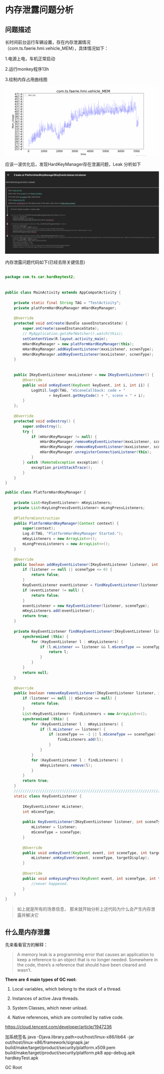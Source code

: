 # 内存泄露问题分析

## 问题描述

长时间前台运行车辆设置，存在内存泄漏情况（com.ts.faerie.hmi.vehicle_MEM），具体情况如下：

1.电源上电，车机正常启动

2.运行monkey程序13h

3.绘制内存占用曲线图

![内存泄露](Image/img.png)

应该一波优化后，发现HardKeyManager存在泄漏问题，Leak 分析如下

![内容泄露分析](Image/img_1.png)


内存泄露问题代码如下(已经去除关键信息)

```java

package com.ts.car.hardkeytest2;


public class MainActivity extends AppCompatActivity {

    private static final String TAG = "TestActivity";
    private platFormHardKeyManager mHardKeyManager;

    @Override
    protected void onCreate(Bundle savedInstanceState) {
        super.onCreate(savedInstanceState);
        // MyApplication.getsRefWatcher().watch(this);
        setContentView(R.layout.activity_main);
        mHardKeyManager = new platFormHardKeyManager(this);
        mHardKeyManager.addKeyEventListener(mxxListener, scnenType);
        mHardKeyManager.addKeyEventListener(mxxListener, scnenType);
    }
    

    public IKeyEventListener mxxListener = new IKeyEventListener() {
        @Override
        public void onKeyEvent(KeyEvent keyEvent, int i, int i1) {
            LogUtil.logD(TAG, "mSceneCallback: code = "
                    + keyEvent.getKeyCode() + ", scene = " + i);
        }
    };

    @Override
    protected void onDestroy() {
        super.onDestroy();
        try {
            if (mHardKeyManager != null) {
                mHardKeyManager.removeKeyEventListener(mxxListener, scnenType);
                mHardKeyManager.removeKeyEventListener(mxxListener, scnenType);
                mHardKeyManager.unregisterConnectionListener(this);
            }
        } catch (RemoteException exception) {
            exception.printStackTrace();
        }
    }
}
```
```java
public class PlatformHardKeyManager {
    
    private List<KeyEventListener> mKeyListeners;
    private List<KeyLongPressEventListener> mLongPressListeners;

    @PlatformConstruction
    public PlatformHardKeyManager(Context context) {
        super(context);
        Log.d(TAG, "PlatformHardKeyManager Started.");
        mKeyListeners = new ArrayList<>();
        mLongPressListeners = new ArrayList<>();
    }
    
    @Override
    public boolean addKeyEventListener(IKeyEventListener listener, int sceneType) {
        if (listener == null || sceneType <= 0) {
            return false;
        }
        KeyEventListener eventListener = findKeyEventListener(listener, sceneType);
        if (eventListener != null) {
            return false;
        }
        eventListener = new KeyEventListener(listener, sceneType);
        mKeyListeners.add(eventListener);
        return true;
    }

    private KeyEventListener findKeyEventListener(IKeyEventListener listener, int sceneType) {
        synchronized (this) {
            for (KeyEventListener l : mKeyListeners) {
                if (l.mListener == listener && l.mSceneType == sceneType) {
                    return l;
                }
            }
        }
        return null;
    }

    @Override
    public boolean removeKeyEventListener(IKeyEventListener listener, int sceneType) {
        if (listener == null || mService == null) {
            return false;
        }
        List<KeyEventListener> findListeners = new ArrayList<>();
        synchronized (this) {
            for (KeyEventListener l : mKeyListeners) {
                if (l.mListener == listener) {
                    if (sceneType == -1 || l.mSceneType == sceneType) {
                        findListeners.add(l);
                    }
                }
            }
            for (KeyEventListener l : findListeners) {
                mKeyListeners.remove(l);
            }
        }
        return true;
    }
    //////////////////////////////////////////////////////////////////////////////////////
    static class KeyEventListener {

        IKeyEventListener mListener;
        int mSceneType;

        public KeyEventListener(IKeyEventListener listener, int sceneType) {
            mListener = listener;
            mSceneType = sceneType;
        }

        @Override
        public void onKeyEvent(KeyEvent event, int sceneType, int targetDisplay) {
            mListener.onKeyEvent(event, sceneType, targetDisplay);
        }

        @Override
        public void onKeyLongPress(KeyEvent event, int sceneType, int targetDisplay) {
            //never happened.
        }
    }
}

```

> 如上就是所有的场景信息， 那末就开始分析上述代码为什么会产生内存泄露并解决它


## 什么是内存泄露

先来看看官方的解释：

> A memory leak is a programming error that causes an application to keep a reference to an object that is no longer needed. 
> Somewhere in the code, there’s a reference that should have been cleared and wasn’t. 

**There are 4 main types of GC root:**

1. Local variables, which belong to the stack of a thread.

2. Instances of active Java threads.

3. System Classes, which never unload.

4. Native references, which are controlled by native code.



https://cloud.tencent.com/developer/article/1947236


加系统签名
java -Djava.library.path=out/host/linux-x86/lib64 -jar out/host/linux-x86/framework/signapk.jar build/make/target/product/security/platform.x509.pem build/make/target/product/security/platform.pk8 app-debug.apk hardkeyTest.apk



GC Root 

